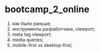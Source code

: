 # bootcamp_2_online

1. как было раньше;
2. инструменты разработчика, viewport;
3. meta tag viewport;
4. media queries;
5. mobile-first vs desktop-first;
